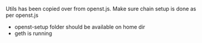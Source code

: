 
Utils has been copied over from openst.js.
Make sure chain setup is done as per openst.js
 - openst-setup folder should be available on home dir 
 - geth is running

